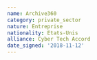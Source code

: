 ```yaml
---
name: Archive360
category: private_sector
nature: Entreprise
nationality: Etats-Unis
alliance: Cyber Tech Accord
date_signed: '2018-11-12'
---
```

    